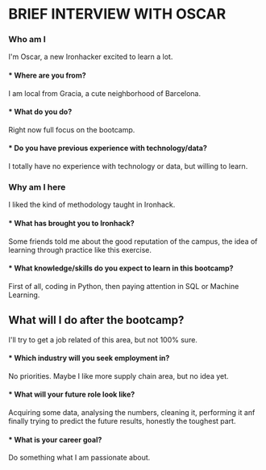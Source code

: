 # BRIEF INTERVIEW WITH OSCAR

### Who am I
I'm Oscar, a new Ironhacker excited to learn a lot.

#### * Where are you from?
I am local from Gracia, a cute neighborhood of Barcelona.

#### * What do you do?
Right now full focus on the bootcamp.

#### * Do you have previous experience with technology/data?
I totally have no experience with technology or data, but willing to learn.

### Why am I here
I liked the kind of methodology taught in Ironhack.

#### * What has brought you to Ironhack?
Some friends told me about the good reputation of the campus, the idea of learning through practice like this exercise.

#### * What knowledge/skills do you expect to learn in this bootcamp?
First of all, coding in Python, then paying attention in SQL or Machine Learning.

## What will I do after the bootcamp?
I'll try to get a job related of this area, but not 100% sure.

#### * Which industry will you seek employment in?
No priorities. Maybe I like more supply chain area, but no idea yet.

#### * What will your future role look like?
Acquiring some data, analysing the numbers, cleaning it, performing it anf finally trying to predict the future results, honestly the toughest part.

#### * What is your career goal?
Do something what I am passionate about.
